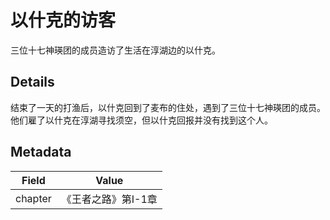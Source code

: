 # 以什克的访客
三位十七神瑛团的成员造访了生活在淳湖边的以什克。

## Details
结束了一天的打渔后，以什克回到了麦布的住处，遇到了三位十七神瑛团的成员。他们雇了以什克在淳湖寻找须空，但以什克回报并没有找到这个人。

## Metadata
| Field | Value |
| ----- | ----- |
| chapter | 《王者之路》第I-1章 |
